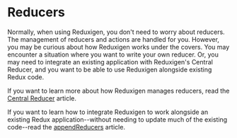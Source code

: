 # Reducers

Normally, when using Reduxigen, you don't need to worry about reducers. The management of reducers  and actions are handled for you. However, you may be curious about how Reduxigen works under the covers. You may encounter a situation where you want to write your own reducer. Or, you may need to integrate an existing application with Reduxigen's Central Reducer, and you want to be able to use Reduxigen alongside existing Redux code.

If you want to learn more about how Reduxigen manages reducers, read the [Central Reducer](/central-reducer/central-reduc.md) article.

If you want to learn how to integrate Reduxigen to work alongside an existing Redux application--without needing to update much of the existing code--read the [appendReducers](/appendReducers) article.

